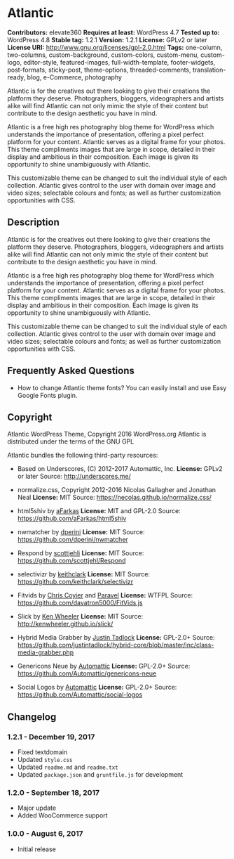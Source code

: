 # Atlantic

**Contributors:** elevate360
**Requires at least:** WordPress 4.7
**Tested up to:** WordPress 4.8
**Stable tag:** 1.2.1
**Version:** 1.2.1
**License:** GPLv2 or later
**License URI:** http://www.gnu.org/licenses/gpl-2.0.html
**Tags:** one-column, two-columns, custom-background, custom-colors, custom-menu, custom-logo, editor-style, featured-images, full-width-template, footer-widgets, post-formats, sticky-post, theme-options, threaded-comments, translation-ready, blog, e-Commerce, photography

Atlantic is for the creatives out there looking to give their creations the platform they deserve. Photographers, bloggers, videographers and artists alike will find Atlantic can not only mimic the style of their content but contribute to the design aesthetic you have in mind.

Atlantic is a free high res photography blog theme for WordPress which understands the importance of presentation, offering a pixel perfect platform for your content. Atlantic serves as a digital frame for your photos. This theme compliments images that are large in scope, detailed in their display and ambitious in their composition. Each image is given its opportunity to shine unambiguously with Atlantic.

This customizable theme can be changed to suit the individual style of each collection. Atlantic gives control to the user with domain over image and video sizes; selectable colours and fonts; as well as further customization opportunities with CSS.

## Description

Atlantic is for the creatives out there looking to give their creations the platform they deserve. Photographers, bloggers, videographers and artists alike will find Atlantic can not only mimic the style of their content but contribute to the design aesthetic you have in mind.

Atlantic is a free high res photography blog theme for WordPress which understands the importance of presentation, offering a pixel perfect platform for your content. Atlantic serves as a digital frame for your photos. This theme compliments images that are large in scope, detailed in their display and ambitious in their composition. Each image is given its opportunity to shine unambiguously with Atlantic.

This customizable theme can be changed to suit the individual style of each collection. Atlantic gives control to the user with domain over image and video sizes; selectable colours and fonts; as well as further customization opportunities with CSS.


## Frequently Asked Questions

- How to change Atlantic theme fonts?
You can easily install and use Easy Google Fonts plugin.

## Copyright

Atlantic WordPress Theme, Copyright 2016 WordPress.org
Atlantic is distributed under the terms of the GNU GPL

Atlantic bundles the following third-party resources:

- Based on Underscores, (C) 2012-2017 Automattic, Inc.
**License:** GPLv2 or later
Source: http://underscores.me/

- normalize.css, Copyright 2012-2016 Nicolas Gallagher and Jonathan Neal
**License:** MIT
Source: https://necolas.github.io/normalize.css/

- html5shiv by [aFarkas](https://github.com/aFarkas)
**License:** MIT and GPL-2.0
Source: https://github.com/aFarkas/html5shiv

- nwmatcher by [dperini](https://github.com/dperini)
**License:** MIT
Source: https://github.com/dperini/nwmatcher

- Respond by [scottjehli](https://github.com/scottjehli)
**License:** MIT
Source: https://github.com/scottjehl/Respond

- selectivizr by [keithclark](https://github.com/keithclark)
**License:** MIT
Source: https://github.com/keithclark/selectivizr

- Fitvids by [Chris Coyier](http://chriscoyier.net/) and [Paravel](http://paravelinc.com/)
**License:** WTFPL
Source: https://github.com/davatron5000/FitVids.js

- Slick by [Ken Wheeler](https://github.com/kenwheeler)
**License:** MIT
Source: http://kenwheeler.github.io/slick/

- Hybrid Media Grabber by [Justin Tadlock](https://github.com/justintadlock)
**License:** GPL-2.0+
Source: https://github.com/justintadlock/hybrid-core/blob/master/inc/class-media-grabber.php

- Genericons Neue by [Automattic](https://github.com/Automattic/genericons-neue)
**License:** GPL-2.0+
Source: https://github.com/Automattic/genericons-neue

- Social Logos by [Automattic](https://github.com/Automattic/social-logos)
**License:** GPL-2.0+
Source: https://github.com/Automattic/social-logos

## Changelog

### 1.2.1 - December 19, 2017
* Fixed textdomain
* Updated `style.css`
* Updated `readme.md` and `readme.txt`
* Updated `package.json` and `gruntfile.js` for development

### 1.2.0 - September 18, 2017
* Major update
* Added WooCommerce support

### 1.0.0 - August 6, 2017
* Initial release
